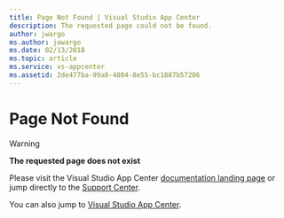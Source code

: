 ```yaml
---
title: Page Not Found | Visual Studio App Center
description: The requested page could not be found.
author: jwargo
ms.author: jowargo
ms.date: 02/13/2018
ms.topic: article
ms.service: vs-appcenter
ms.assetid: 2de477ba-99a8-4804-8e55-bc1887b57286
---
```


# Page Not Found

> [!WARNING]
> **The requested page does not exist**

Please visit the Visual Studio App Center [documentation landing page](https://docs.microsoft.com/appcenter/) or jump directly to the [Support Center](https://docs.microsoft.com/appcenter/general/support-center).

You can also jump to [Visual Studio App Center](https://appcenter.ms).
